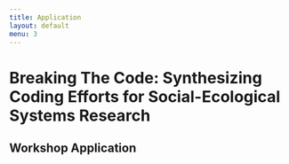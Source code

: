 ```yaml
---
title: Application
layout: default
menu: 3
---
```


# Breaking The Code: Synthesizing Coding Efforts for Social-Ecological Systems Research
## Workshop Application

